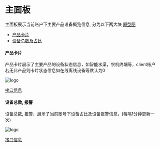 # 主面板

主面板展示当前账户下主要产品设备概览信息, 分为以下两大块  [原型图](https://www.figma.com/file/eANefR82JBl5YxxYgVqyQu/mxzn?node-id=0%3A1)

- [产品卡片](#产品卡片)
- [设备总数及占比](#设备总数及占比)


#### 产品卡片

产品卡片展示了主要产品的设备状态信息，如智能水渠，农机终端等，client账户若无此产品则卡片状态信息如在线离线设备等默认为0

![logo](https://mxzn-docs.oss-cn-hongkong.aliyuncs.com/images/card.png ':size=1188x160')

[接口信息](apis/index.md?id=产品列表)

#### 设备总数, 报警

设备总数, 报警，展示了当前账号下设备占比及设备报警信息，(每隔1分钟更新一次)

![logo](https://mxzn-docs.oss-cn-hongkong.aliyuncs.com/images/main_1.png ':size=1047x347')

[接口信息](apis/index.md?id=产品列表)

> 



